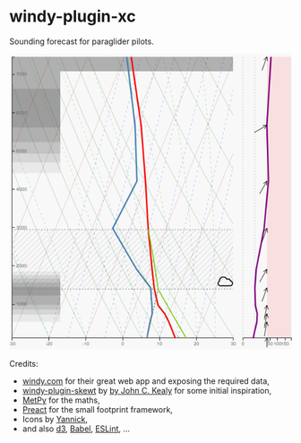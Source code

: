 # windy-plugin-xc

Sounding forecast for paraglider pilots.

![Example Sounding](sounding.png)


Credits:
- [windy.com](https://www.windy.com) for their great web app and exposing the required data,
- [windy-plugin-skewt](https://github.com/johnckealy/windy-plugin-skewt) by [by John C. Kealy](https://github.com/johnckealy) for some initial inspiration,
- [MetPy](https://unidata.github.io/MetPy) for the maths,
- [Preact](https://preactjs.com/) for the small footprint framework,
- Icons by [Yannick](https://www.flaticon.com/authors/yannick),
- and also [d3](https://d3js.org/), [Babel](https://babeljs.io/), [ESLint](https://eslint.org/), ...
